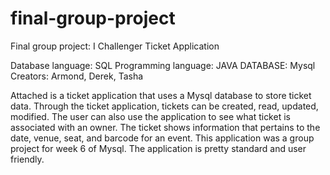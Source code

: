 # final-group-project
Final group project: I Challenger Ticket Application

Database language: SQL
Programming language: JAVA
DATABASE: Mysql
Creators: Armond, Derek, Tasha

Attached is a ticket application that uses a Mysql database to store ticket data. Through the ticket application, tickets can be created, read, updated, modified. The user can also use the application to see what ticket is associated with an owner. The ticket shows information that pertains to the date, venue, seat, and barcode for an event. This application was a group project for week 6 of Mysql. The application is pretty standard and user friendly. 
